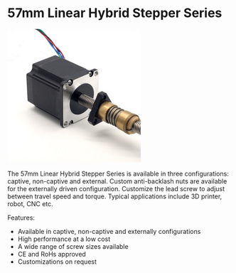 # 57mm Linear Hybrid Stepper Series

![](https://github.com/3rdEyeLabs-io/LDO-Motors/blob/main/Linear%20Stepper%20Motor/57mm%20Linear%20Hybrid%20Stepper%20Series/57mm%20Linear%20Hybrid%20Stepper%20Series.jpg)

The 57mm Linear Hybrid Stepper Series is available in three configurations: captive, non-captive and external. 
Custom anti-backlash nuts are available for the externally driven configuration. 
Customize the lead screw to adjust between travel speed and torque. 
Typical applications include 3D printer, robot, CNC etc.

Features:

* Available in captive, non-captive and externally configurations
* High performance at a low cost
* A wide range of screw sizes available
* CE and RoHs approved
* Customizations on request
